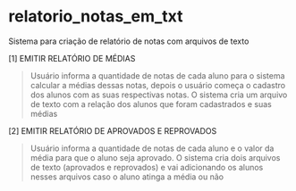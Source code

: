 # relatorio_notas_em_txt
Sistema para criação de relatório de notas com arquivos de texto

[1] EMITIR RELATÓRIO DE MÉDIAS

> Usuário informa a quantidade de notas de cada aluno para o sistema
calcular a médias dessas notas, depois o usuário começa o cadastro
dos alunos com as suas respectivas notas. O sistema cria um arquivo
de texto com a relação dos alunos que foram cadastrados e suas médias

[2] EMITIR RELATÓRIO DE APROVADOS E REPROVADOS

> Usuário informa a quantidade de notas de cada aluno e o
valor da média para que o aluno seja aprovado. O sistema cria dois arquivos
de texto (aprovados e reprovados) e vai adicionando os alunos nesses
arquivos caso o aluno atinga a média ou não
